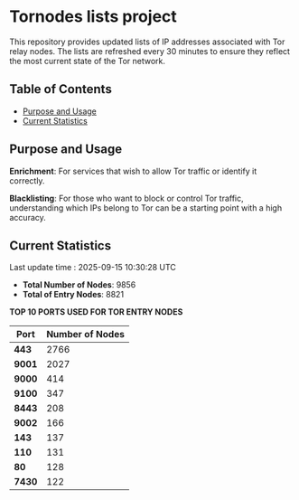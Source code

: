 # Tornodes lists project

This repository provides updated lists of IP addresses associated with Tor relay nodes. The lists are refreshed every 30 minutes to ensure they reflect the most current state of the Tor network.

## Table of Contents

- [Purpose and Usage](#purpose-and-usage)
- [Current Statistics](#current-statistics)


## Purpose and Usage

**Enrichment**: For services that wish to allow Tor traffic or identify it correctly.

**Blacklisting**: For those who want to block or control Tor traffic, understanding which IPs belong to Tor can be a starting point with a high accuracy.

## Current Statistics

Last update time : 2025-09-15 10:30:28 UTC

- **Total Number of Nodes**: 9856
- **Total of Entry Nodes**: 8821

**TOP 10 PORTS USED FOR TOR ENTRY NODES**

| **Port** | **Number of Nodes** |
|------|-----------------|
| **443**   | 2766  |
| **9001**   | 2027  |
| **9000**   | 414  |
| **9100**   | 347  |
| **8443**   | 208  |
| **9002**   | 166  |
| **143**   | 137  |
| **110**   | 131  |
| **80**   | 128  |
| **7430**   | 122  |

